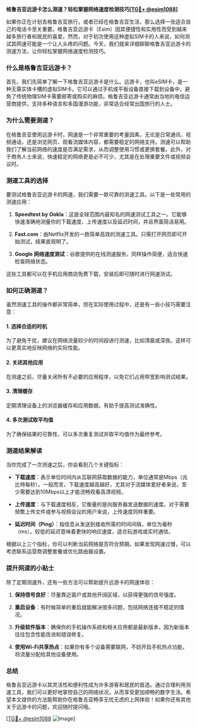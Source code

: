 **格鲁吉亚远游卡怎么测速？轻松掌握网络速度检测技巧[[TG💪+ @esim1088](https://t.me/s/esim1088)]**

如果你正在计划去格鲁吉亚旅行，或者已经在格鲁吉亚生活，那么选择一张适合自己的电话卡至关重要。格鲁吉亚远游卡（Esim）因其便捷性和实用性而受到越来越多旅行者和居民的喜爱。然而，对于初次使用这种虚拟SIM卡的人来说，如何测试其网速可能是一个让人头疼的问题。今天，我们就来详细聊聊格鲁吉亚远游卡的测速方法，让你轻松掌握网络速度检测技巧。

### 什么是格鲁吉亚远游卡？

首先，我们先简单了解一下格鲁吉亚远游卡是什么。远游卡，也叫eSIM卡，是一种无需实体卡槽的虚拟SIM卡。它可以通过手机或平板设备直接下载到设备中，避免了传统物理SIM卡需要邮寄或购买的麻烦。格鲁吉亚远游卡通常由当地的电信运营商提供，支持多种语言和多国漫游功能，非常适合经常出国旅行的人士。

### 为什么需要测速？

在格鲁吉亚使用远游卡时，网速是一个非常重要的考量因素。无论是日常通讯、视频通话，还是浏览网页、观看流媒体内容，都需要稳定的网络支持。测速可以帮助我们了解当前网络的速度是否满足需求，从而调整使用习惯或更换套餐。此外，对于商务人士来说，快速稳定的网络更是必不可少，尤其是在处理重要文件或视频会议时。

### 测速工具的选择

要测试格鲁吉亚远游卡的网速，我们需要一款可靠的测速工具。以下是一些常用的测速应用：

1. **Speedtest by Ookla**：这是全球范围内最知名的网速测试工具之一。它能够快速准确地测量你的下载速度、上传速度以及延迟时间，并且界面简洁易用。
   
2. **Fast.com**：由Netflix开发的一款简单高效的测速工具。只需打开网页即可开始测试，结果直观明了。

3. **Google 网络速度测试**：谷歌提供的在线测速服务，同样操作简便，适合快速检查网络状态。

这些工具都可以在手机应用商店免费下载，安装后即可随时进行网速测试。

### 如何正确测速？

虽然测速工具的操作都非常简单，但在实际使用过程中，还是有一些小技巧需要注意：

#### 1. 选择合适的时机
为了避免干扰，建议在网络流量较少的时间段进行测速，比如清晨或深夜。这样可以更真实地反映网络的实际性能。

#### 2. 关闭其他应用
在测速之前，尽量关闭所有不必要的应用程序，以免它们占用带宽影响测试结果。

#### 3. 清理缓存
定期清理设备上的浏览器缓存和应用数据，有助于提高测试准确性。

#### 4. 多次测试取平均值
为了确保结果的可靠性，可以多次重复测试并取平均值作为最终参考。

### 测速结果解读

当你完成了一次测速之后，你会看到几个关键指标：

- **下载速度**：表示单位时间内从互联网获取数据的能力，单位通常是Mbps（兆比特每秒）。一般而言，下载速度越高越好，尤其对于流媒体爱好者来说，至少需要达到10Mbps以上才能流畅观看高清视频。
  
- **上传速度**：与下载速度相反，它衡量的是向服务器发送数据的速度。对于需要频繁上传文件或参与视频会议的用户来说，上传速度同样重要。

- **延迟时间（Ping）**：指信息从发送到接收所需的时间间隔，单位为毫秒（ms）。较低的延迟意味着更快的响应速度，适合玩游戏或实时通信。

根据以上三个指标，你可以判断当前网络是否符合预期。如果发现网速过慢，可以考虑联系运营商调整套餐或优化路由器设置。

### 提升网速的小贴士

除了定期测速外，还有一些方法可以帮助提升远游卡的网速体验：

1. **保持信号良好**：尽量靠近窗户或其他开阔区域，以获得更强的信号强度。
   
2. **重启设备**：有时候简单的重启就能解决很多问题，包括网络连接不稳定的情况。

3. **升级软件版本**：确保你的手机操作系统和相关应用都是最新版本，因为新版本往往包含性能改进和错误修复。

4. **使用Wi-Fi共享热点**：如果你有多个设备需要联网，不妨开启手机热点功能，将流量分配给其他设备使用。

### 总结

格鲁吉亚远游卡以其灵活性和便利性成为许多游客和居民的首选。通过合理利用测速工具，我们可以更好地掌控自己的网络状况，从而享受更加顺畅的数字生活。希望本文提供的方法能帮助你在格鲁吉亚畅享无忧无虑的上网体验！如果你还有其他关于远游卡的问题，欢迎随时提问哦。

[[TG💪+ @esim1088](https://t.me/s/esim1088) ![Image](https://i.postimg.cc/4NQfJmqS/Snipaste-2025-05-13-00-14-12.png)]